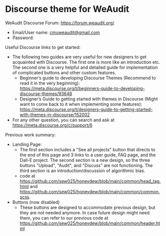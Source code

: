 # Discourse theme for WeAudit

WeAudit Discourse Forum: https://forum.weaudit.org/
  - Email/User name: cmuweaudit@gmail.com
  - Password: 
  
Useful Discourse links to get started:
  - The following two guides are very useful for new designers to get acquainted with Discourse. The first one is more like an introduction etc. The second one is a very helpful and detailed guide for implementation of complicated buttons and other custom features.
    - Beginner’s guide to developing Discourse Themes (Recommend to read it in the very beginning): https://meta.discourse.org/t/beginners-guide-to-developing-discourse-themes/93648
    - Designer’s Guide to getting started with themes in Discourse (Might want to come back to it when implementing some features): https://meta.discourse.org/t/designers-guide-to-getting-started-with-themes-in-discourse/152002
  - For any other question, you can search and ask at https://meta.discourse.org/c/support/6

Previous work summary:
  - Landing Page:
    - The first section includes a "See all projects" button that directs to the end of this page and 3 links to a user guide, FAQ page, and the Dall-E project. The second section is a new design, so the three buttons "Upload", "Audit", and "Discuss" are not functioning. The third section is an introduction/discussion of algorithmic bias.
    - code at https://github.com/sew025/honeydew/blob/main/common/head_tag.html and https://github.com/sew025/honeydew/blob/main/common/common.scss.
  - Buttons (now disabled)
    - These buttons are designed to accommodate previous design, but they are not needed anymore. In case future design might need them, you can refer to our previous code at https://github.com/sew025/honeydew/blob/main/common/header.html

